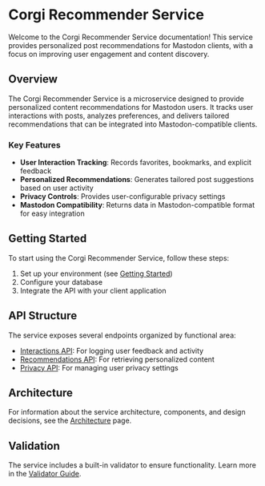 # Corgi Recommender Service

Welcome to the Corgi Recommender Service documentation! This service provides personalized post recommendations for Mastodon clients, with a focus on improving user engagement and content discovery.

## Overview

The Corgi Recommender Service is a microservice designed to provide personalized content recommendations for Mastodon users. It tracks user interactions with posts, analyzes preferences, and delivers tailored recommendations that can be integrated into Mastodon-compatible clients.

### Key Features

- **User Interaction Tracking**: Records favorites, bookmarks, and explicit feedback
- **Personalized Recommendations**: Generates tailored post suggestions based on user activity
- **Privacy Controls**: Provides user-configurable privacy settings
- **Mastodon Compatibility**: Returns data in Mastodon-compatible format for easy integration

## Getting Started

To start using the Corgi Recommender Service, follow these steps:

1. Set up your environment (see [Getting Started](getting-started.md))
2. Configure your database
3. Integrate the API with your client application

## API Structure

The service exposes several endpoints organized by functional area:

- [Interactions API](endpoints/interactions.md): For logging user feedback and activity
- [Recommendations API](endpoints/recommendations.md): For retrieving personalized content
- [Privacy API](endpoints/privacy.md): For managing user privacy settings

## Architecture

For information about the service architecture, components, and design decisions, see the [Architecture](architecture.md) page.

## Validation

The service includes a built-in validator to ensure functionality. Learn more in the [Validator Guide](validator-guide.md).